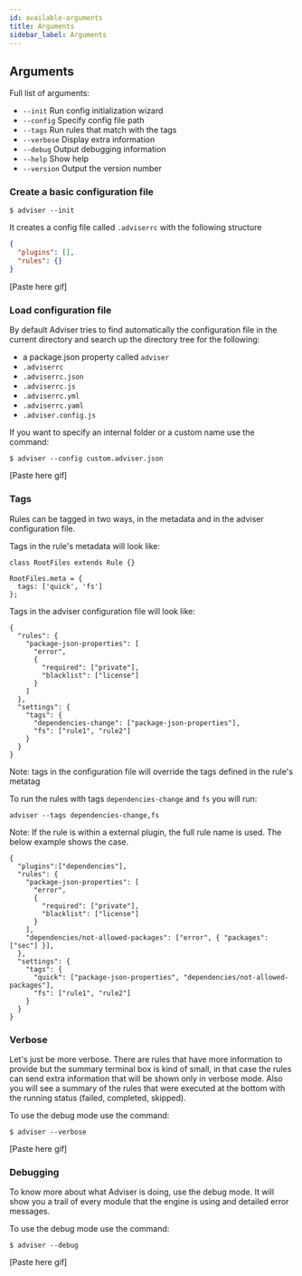 ```yaml
---
id: available-arguments
title: Arguments
sidebar_label: Arguments
---
```


## Arguments

Full list of arguments:

- `--init` Run config initialization wizard
- `--config` Specify config file path
- `--tags` Run rules that match with the tags
- `--verbose` Display extra information
- `--debug` Output debugging information
- `--help` Show help
- `--version` Output the version number

### Create a basic configuration file

```
$ adviser --init
```

It creates a config file called `.adviserrc` with the following structure

```json
{
  "plugins": [],
  "rules": {}
}
```

[Paste here gif]

### Load configuration file

By default Adviser tries to find automatically the configuration file in the current directory and search up the directory tree for the following:

- a package.json property called `adviser`
- `.adviserrc`
- `.adviserrc.json`
- `.adviserrc.js`
- `.adviserrc.yml`
- `.adviserrc.yaml`
- `.adviser.config.js`

If you want to specify an internal folder or a custom name use the command:

```
$ adviser --config custom.adviser.json
```

[Paste here gif]

### Tags

Rules can be tagged in two ways, in the metadata and in the adviser configuration file.

Tags in the rule's metadata will look like:

```
class RootFiles extends Rule {}

RootFiles.meta = {
  tags: ['quick', 'fs']
};
```

Tags in the adviser configuration file will look like:

```
{
  "rules": {
    "package-json-properties": [
      "error",
      {
        "required": ["private"],
        "blacklist": ["license"]
      }
    ]
  },
  "settings": {
    "tags": {
      "dependencies-change": ["package-json-properties"],
      "fs": ["rule1", "rule2"]
    }
  }
}

```

Note: tags in the configuration file will override the tags defined in the rule's metatag

To run the rules with tags `dependencies-change` and `fs` you will run:

```
adviser --tags dependencies-change,fs
```

Note: If the rule is within a external plugin, the full rule name is used. The below example shows the case.

```
{
  "plugins":["dependencies"],
  "rules": {
    "package-json-properties": [
      "error",
      {
        "required": ["private"],
        "blacklist": ["license"]
      }
    ],
    "dependencies/not-allowed-packages": ["error", { "packages": ["sec"] }],
  },
  "settings": {
    "tags": {
      "quick": ["package-json-properties", "dependencies/not-allowed-packages"],
      "fs": ["rule1", "rule2"]
    }
  }
}

```

### Verbose

Let's just be more verbose. There are rules that have more information to provide but the summary terminal box is kind of small, in that case the rules can send extra information that will be shown only in verbose mode. Also you will see a summary of the rules that were executed at the bottom with the running status (failed, completed, skipped).

To use the debug mode use the command:

```
$ adviser --verbose
```

[Paste here gif]

### Debugging

To know more about what Adviser is doing, use the debug mode. It will show you a trail of every module that the engine is using and detailed error messages.

To use the debug mode use the command:

```
$ adviser --debug
```

[Paste here gif]
